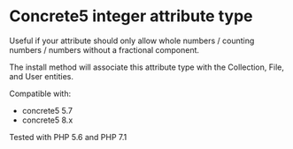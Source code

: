 # Concrete5 integer attribute type

Useful if your attribute should only allow whole numbers / counting numbers / numbers without a fractional component.

The install method will associate this attribute type with the Collection, File, and User entities.

Compatible with:
- concrete5 5.7
- concrete5 8.x

Tested with PHP 5.6 and PHP 7.1
